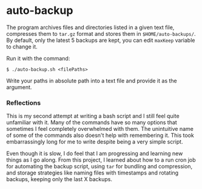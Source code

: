 # auto-backup
The program archives files and directories listed in a given text file, compresses them to `tar.gz` format and stores them in `$HOME/auto-backups/`. By default, only the latest 5 backups are kept, you can edit `maxKeep` variable to change it.

Run it with the command:

    $ ./auto-backup.sh <filePaths>

Write your paths in absolute path into a text file and provide it as the argument.

### Reflections
This is my second attempt at writing a bash script and I still feel quite unfamiliar with it. Many of the commands have so many options that sometimes I feel completely overwhelmed with them. The unintuitive name of some of the commands also doesn't help with remembering it. This took embarrassingly long for me to write despite being a very simple script.

Even though it is slow, I do feel that I am progressing and learning new things as I go along. From this project, I learned about how to a run cron job for automating the backup script, using `tar` for bundling and compression, and storage strategies like naming files with timestamps and rotating backups, keeping only the last X backups.
